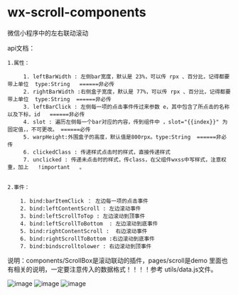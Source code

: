 # wx-scroll-components
微信小程序中的左右联动滚动

api文档：

	1.属性：
	
		 1. leftBarWidth : 左侧bar宽度，默认是 23%，可以传 rpx 、百分比，记得都要带上单位  type:String   ======非必传
		 2. rightBarWidth :右侧盒子宽度，默认是 77%，可以传 rpx 、百分比，记得都要带上单位  type:String  ======非必传
		 3. leftBarClick : 左侧每一项的点击事件传过来参数 e，其中包含了所点击的名称以及下标，id   ======非必传
		 4. slot : 遍历左侧每一个bar对应的内容，传到组件中 ，slot="{{index}}" 为固定值，，不可更改。 ======必传
		 5. warpHeight:外围盒子的高度，默认值是800rpx。type:String  ======非必传
		 6. clickedClass : 传递样式点击时的样式，直接传递样式
		 7. unclicked : 传递未点击时的样式，传class，在父组件wxss中写样式，注意权重，加上   !important   。

		 
	2.事件：
	
		1. bind:barItemClick ： 左边每一项的点击事件
		2. bind:leftContentScroll : 左边滚动事件
		3. bind:leftScrollToTop : 左边滚动到顶事件
		4. bind:leftScrollToBottom  : 左边滚动到底事件
		5. bind:rightContentScroll :  右边滚动事件
		6. bind:rightScrollToBottom :右边滚动到底事件
		7. bind:bindscrolltolower : 右边滚动到顶事件
    
  说明：components/ScrollBox是滚动联动的插件，pages/scroll是demo 里面也有相关的说明，一定要注意传入的数据格式！！！！参考 utils/data.js文件。

![image](https://github.com/qdzjp/wx-scroll-components/blob/master/static/20200113144608.gif)
![image](https://github.com/qdzjp/wx-scroll-components/blob/master/static/20200113144639.png) 
![image](https://github.com/qdzjp/wx-scroll-components/blob/master/static/20200113144646.png) 

